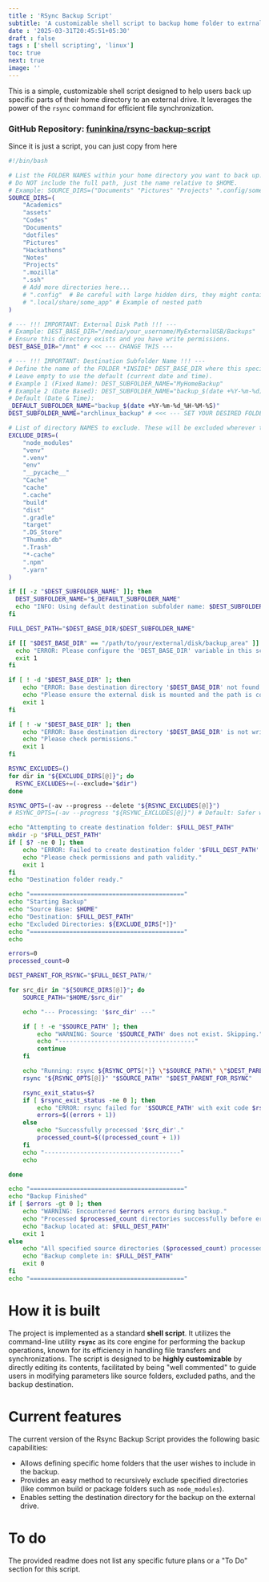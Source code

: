 ```yaml
---
title : 'RSync Backup Script'
subtitle: 'A customizable shell script to backup home folder to extrnal drive'
date : '2025-03-31T20:45:51+05:30'
draft : false
tags : ['shell scripting', 'linux']
toc: true
next: true
image: ''
---
```


This is a simple, customizable shell script designed to help users back up specific parts of their home directory to an external drive. It leverages the power of the `rsync` command for efficient file synchronization.

### GitHub Repository: [funinkina/rsync-backup-script](https://github.com/funinkina/rsync-backup-script)

Since it is just a script, you can just copy from here

```bash
#!/bin/bash

# List the FOLDER NAMES within your home directory you want to back up.
# Do NOT include the full path, just the name relative to $HOME.
# Example: SOURCE_DIRS=("Documents" "Pictures" "Projects" ".config/some_app")
SOURCE_DIRS=(
    "Academics"
    "assets"
    "Codes"
    "Documents"
    "dotfiles"
    "Pictures"
    "Hackathons"
    "Notes"
    "Projects"
    ".mozilla"
    ".ssh"
    # Add more directories here...
    # ".config"  # Be careful with large hidden dirs, they might contain caches too
    # ".local/share/some_app" # Example of nested path
)

# --- !!! IMPORTANT: External Disk Path !!! ---
# Example: DEST_BASE_DIR="/media/your_username/MyExternalUSB/Backups"
# Ensure this directory exists and you have write permissions.
DEST_BASE_DIR="/mnt" # <<< --- CHANGE THIS ---

# --- !!! IMPORTANT: Destination Subfolder Name !!! ---
# Define the name of the FOLDER *INSIDE* DEST_BASE_DIR where this specific backup will go.
# Leave empty to use the default (current date and time).
# Example 1 (Fixed Name): DEST_SUBFOLDER_NAME="MyHomeBackup"
# Example 2 (Date Based): DEST_SUBFOLDER_NAME="backup_$(date +%Y-%m-%d)"
# Default (Date & Time):
_DEFAULT_SUBFOLDER_NAME="backup_$(date +%Y-%m-%d_%H-%M-%S)"
DEST_SUBFOLDER_NAME="archlinux_backup" # <<< --- SET YOUR DESIRED FOLDER NAME HERE, OR LEAVE EMPTY FOR DEFAULT

# List of directory NAMES to exclude. These will be excluded wherever they appear.
EXCLUDE_DIRS=(
    "node_modules"
    "venv"
    ".venv"
    "env"
    "__pycache__"
    "Cache"
    "cache"
    ".cache"
    "build"
    "dist"
    ".gradle"
    "target"
    ".DS_Store"
    "Thumbs.db"
    ".Trash"
    "*-cache"
    ".npm"
    ".yarn"
)

if [[ -z "$DEST_SUBFOLDER_NAME" ]]; then
  DEST_SUBFOLDER_NAME="$_DEFAULT_SUBFOLDER_NAME"
  echo "INFO: Using default destination subfolder name: $DEST_SUBFOLDER_NAME"
fi

FULL_DEST_PATH="$DEST_BASE_DIR/$DEST_SUBFOLDER_NAME"

if [[ "$DEST_BASE_DIR" == "/path/to/your/external/disk/backup_area" ]] || [[ -z "$DEST_BASE_DIR" ]]; then
  echo "ERROR: Please configure the 'DEST_BASE_DIR' variable in this script."
  exit 1
fi

if [ ! -d "$DEST_BASE_DIR" ]; then
    echo "ERROR: Base destination directory '$DEST_BASE_DIR' not found."
    echo "Please ensure the external disk is mounted and the path is correct."
    exit 1
fi

if [ ! -w "$DEST_BASE_DIR" ]; then
    echo "ERROR: Base destination directory '$DEST_BASE_DIR' is not writable."
    echo "Please check permissions."
    exit 1
fi

RSYNC_EXCLUDES=()
for dir in "${EXCLUDE_DIRS[@]}"; do
  RSYNC_EXCLUDES+=(--exclude="$dir")
done

RSYNC_OPTS=(-av --progress --delete "${RSYNC_EXCLUDES[@]}")
# RSYNC_OPTS=(-av --progress "${RSYNC_EXCLUDES[@]}") # Default: Safer without --delete

echo "Attempting to create destination folder: $FULL_DEST_PATH"
mkdir -p "$FULL_DEST_PATH"
if [ $? -ne 0 ]; then
    echo "ERROR: Failed to create destination folder '$FULL_DEST_PATH'."
    echo "Please check permissions and path validity."
    exit 1
fi
echo "Destination folder ready."

echo "==========================================="
echo "Starting Backup"
echo "Source Base: $HOME"
echo "Destination: $FULL_DEST_PATH"
echo "Excluded Directories: ${EXCLUDE_DIRS[*]}"
echo "==========================================="
echo

errors=0
processed_count=0

DEST_PARENT_FOR_RSYNC="$FULL_DEST_PATH/"

for src_dir in "${SOURCE_DIRS[@]}"; do
    SOURCE_PATH="$HOME/$src_dir"

    echo "--- Processing: '$src_dir' ---"

    if [ ! -e "$SOURCE_PATH" ]; then
        echo "WARNING: Source '$SOURCE_PATH' does not exist. Skipping."
        echo "--------------------------------------"
        continue
    fi

    echo "Running: rsync ${RSYNC_OPTS[*]} \"$SOURCE_PATH\" \"$DEST_PARENT_FOR_RSYNC\""
    rsync "${RSYNC_OPTS[@]}" "$SOURCE_PATH" "$DEST_PARENT_FOR_RSYNC"

    rsync_exit_status=$?
    if [ $rsync_exit_status -ne 0 ]; then
        echo "ERROR: rsync failed for '$SOURCE_PATH' with exit code $rsync_exit_status."
        errors=$((errors + 1))
    else
        echo "Successfully processed '$src_dir'."
        processed_count=$((processed_count + 1))
    fi
    echo "--------------------------------------"
    echo

done

echo "==========================================="
echo "Backup Finished"
if [ $errors -gt 0 ]; then
    echo "WARNING: Encountered $errors errors during backup."
    echo "Processed $processed_count directories successfully before errors or completion."
    echo "Backup located at: $FULL_DEST_PATH"
    exit 1 
else
    echo "All specified source directories ($processed_count) processed successfully."
    echo "Backup complete in: $FULL_DEST_PATH"
    exit 0 
fi
echo "==========================================="
```

# How it is built
The project is implemented as a standard **shell script**. It utilizes the command-line utility **`rsync`** as its core engine for performing the backup operations, known for its efficiency in handling file transfers and synchronizations. The script is designed to be **highly customizable** by directly editing its contents, facilitated by being "well commented" to guide users in modifying parameters like source folders, excluded paths, and the backup destination.

# Current features
The current version of the Rsync Backup Script provides the following basic capabilities:
*   Allows defining specific home folders that the user wishes to include in the backup.
*   Provides an easy method to recursively exclude specified directories (like common build or package folders such as `node_modules`).
*   Enables setting the destination directory for the backup on the external drive.

# To do
The provided readme does not list any specific future plans or a "To Do" section for this script.